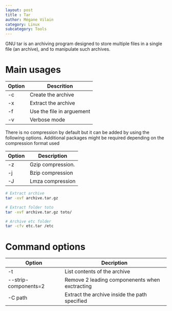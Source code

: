 ```yaml
---
layout: post
title : Tar
author: Mégane Vilain
category: Linux
subcategory: Tools
---
```


 GNU tar is an archiving program designed to store multiple files in a single file (an archive), and to manipulate such archives.

# Main usages

|Option|Descrition|
|---|---|
| -c | Create the archive
| -x | Extract the archive
| -f | Use the file in arguement
| -v | Verbose mode

There is no compression by default but it can be added by using the following options.
Additional packages might be required depending on the compression format used 

|Option|Description|
|---|---|
| -z | Gzip compression.
| -j | Bzip compression
| -J | Lmza compression 


```bash
# Extract archive
tar -xvf archive.tar.gz 
```


```bash
# Extract folder toto
tar -xvf archive.tar.gz toto/
```

```bash
# Archive etc folder 
tar -cfv etc.tar /etc
```

# Command options

|Option|Decription|
|---|---|
| -t| List contents of the archive|
| --strip-components=2| Remove 2 leading componenents when exctracting
| -C path| Extract the archive inside the path specified| 





